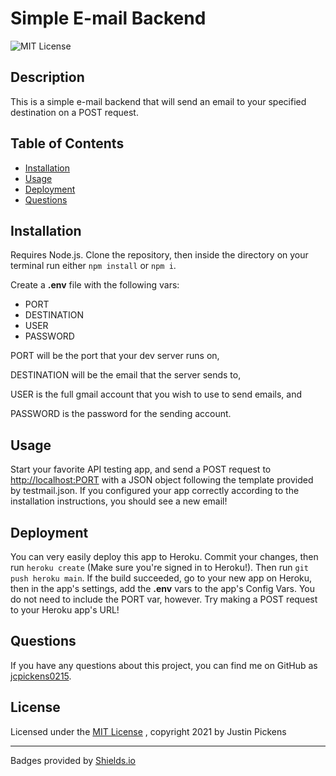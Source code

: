 # Simple E-mail Backend
![MIT License](https://img.shields.io/badge/License-MIT-brightgreen)
## Description
This is a simple e-mail backend that will send an email to your specified destination on a POST request.
## Table of Contents
- [Installation](#installation)
- [Usage](#usage)
- [Deployment](#deployment)
- [Questions](#questions)
## Installation
Requires Node.js. Clone the repository, then inside the directory on your terminal run either `npm install` or `npm i`.

Create a **.env** file with the following vars:
- PORT
- DESTINATION
- USER
- PASSWORD

PORT will be the port that your dev server runs on,

DESTINATION will be the email that the server sends to,

USER is the full gmail account that you wish to use to send emails, and

PASSWORD is the password for the sending account.
## Usage
Start your favorite API testing app, and send a POST request to <u>http://localhost:PORT</u> with a JSON object following the template provided by testmail.json. If you configured your app correctly according to the installation instructions, you should see a new email!
## Deployment
You can very easily deploy this app to Heroku. Commit your changes, then run `heroku create` (Make sure you're signed in to Heroku!). Then run `git push heroku main`. If the build succeeded, go to your new app on Heroku, then in the app's settings, add the **.env** vars to the app's Config Vars. You do not need to include the PORT var, however. Try making a POST request to your Heroku app's URL!
## Questions
If you have any questions about this project, you can find me on GitHub as [jcpickens0215](https://github.com/jcpickens0215).


## License

Licensed under the [MIT License](https://mit-license.org/)
, copyright 2021 by Justin Pickens
____

Badges provided by [Shields.io](https://shields.io/)